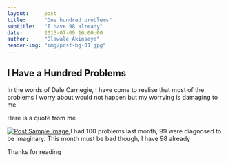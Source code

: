 ```yaml
---
layout:     post
title:      "One hundred problems"
subtitle:   "I have 98 already"
date:       2016-07-09 16:00:00
author:     "Olawale Akinseye"
header-img: "img/post-bg-01.jpg"
---
```



<h2 class="section-heading">I Have a Hundred Problems</h2>

<p> In the words of Dale Carnegie, I have come to realise that most of the problems I worry about would not happen but my worrying is damaging to me </p>

<p> Here is a quote from me </p>
<a href="#">
    <img src="{{ site.baseurl }}/img/post-sample-image.jpg" alt="Post Sample Image">
</a>
<span class="caption text-muted"> I had 100 problems last month, 99 were diagnosed to be imaginary. This month must be bad though, I have 98 already</p>

<p>Thanks for reading</p>